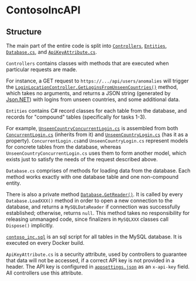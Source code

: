 # ContosoIncAPI

## Structure

The main part of the entire code is split into [`Controllers`](https://github.com/Aleksandr-Nvk/ContosoIncAPI/tree/main/Controllers), [`Entities`](https://github.com/Aleksandr-Nvk/ContosoIncAPI/tree/main/Entities), [`Database.cs`](https://github.com/Aleksandr-Nvk/ContosoIncAPI/blob/main/Database.cs), and [`ApiKeyAttribute.cs`](https://github.com/Aleksandr-Nvk/ContosoIncAPI/blob/main/Security/ApiKeyAttribute.cs).

`Controllers` contains classes with methods that are executed when particular requests are made.

For instance, a GET request to `https://.../api/users/anomalies` will trigger the [`LoginLocationController.GetLoginsFromUnseenCountries()`](https://github.com/Aleksandr-Nvk/ContosoIncAPI/blob/main/Controllers/LoginLocationController.cs#L16) method, which takes no arguments, and returns a JSON string (generated by [Json.NET](https://www.newtonsoft.com/json)) with logins from unseen countries, and some additional data.

`Entities` contains C# record classes for each table from the database, and records for "compound" tables (specifically for tasks 1-3).

For example, [`UnseenCountryConcurrentLogin.cs`](https://github.com/Aleksandr-Nvk/ContosoIncAPI/blob/main/Entities/UnseenCountryConcurrentLogin.cs) is assembled from both [`ConcurrentLogin.cs`](https://github.com/Aleksandr-Nvk/ContosoIncAPI/blob/main/Entities/ConcurrentLogin.cs) (inherits from it) and [`UnseenCountryLogin.cs`](https://github.com/Aleksandr-Nvk/ContosoIncAPI/blob/main/Entities/UnseenCountryLogin.cs) (has it as a property). `ConcurrentLogin.cs`and `UnseenCountryLogin.cs` represent models for concrete tables from the database, whereas `UnseenCountryConcurrentLogin.cs` uses them to form another model, which exists just to satisfy the needs of the request described above.

`Database.cs` comprises of methods for loading data from the database. Each method works exactly with one database table and one non-compound entity.

There is also a private method [`Database.GetReader()`](https://github.com/Aleksandr-Nvk/ContosoIncAPI/blob/main/Database.cs#L19). It is called by every `Database.LoadXXX()` method in order to open a new connection to the database, and returns a `MySQLDataReader` if connection was successfully established; otherwise, returns `null`. This method takes no responsibility for releasing unmanaged code, since finalizers in `MySQLXXX` classes call `Dispose()` implicitly.

[`contoso_inc.sql`](https://github.com/Aleksandr-Nvk/ContosoIncAPI/blob/main/contoso_inc.sql) is an sql script for all tables in the MySQL database. It is executed on every Docker build.

`ApiKeyAttribute.cs` is a security attribute, used by controllers to guarantee that data will not be accessed, if a correct API key is not provided in a header. The API key is configured in [`appsettings.json`](https://github.com/Aleksandr-Nvk/ContosoIncAPI/blob/main/appsettings.json) as an `x-api-key` field. All controllers use this attribute.

